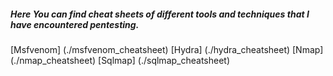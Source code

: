 ##### Here You can find cheat sheets of different tools and techniques that I have encountered pentesting.


[Msfvenom] (./msfvenom_cheatsheet)
[Hydra] (./hydra_cheatsheet)
[Nmap] (./nmap_cheatsheet)
[Sqlmap] (./sqlmap_cheatsheet)
